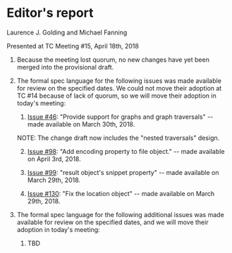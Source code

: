 # Editor's report

Laurence J. Golding and Michael Fanning

Presented at TC Meeting #15, April 18th, 2018

1. Because the meeting lost quorum, no new changes have yet been merged into the provisional draft.

2. The formal spec language for the following issues was made available for review on the specified dates. We could not move their adoption at TC #14 because of lack of quorum, so we will move their adoption in today's meeting:

    1. [Issue #46](https://github.com/oasis-tcs/sarif-spec/issues/46): "Provide support for graphs and graph traversals" -- made available on March 30th, 2018.

    NOTE: The change draft now includes the "nested traversals" design.

    2. [Issue #98](https://github.com/oasis-tcs/sarif-spec/issues/98): "Add encoding property to file object." -- made available on April 3rd, 2018.

    3. [Issue #99](https://github.com/oasis-tcs/sarif-spec/issues/99): "result object's snippet property" -- made available on March 29th, 2018.

    4. [Issue #130](https://github.com/oasis-tcs/sarif-spec/issues/130): "Fix the location object" -- made available on March 29th, 2018.

3. The formal spec language for the following additional issues was made available for review on the specified dates, and we will move their adoption in today's meeting:

   1. TBD